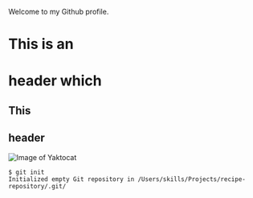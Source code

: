 Welcome to my Github profile. 
# This is an <h1> header which 
## This <h2> header

![Image of Yaktocat](https://octodex.github.com/images/yaktocat.png)

```
$ git init
Initialized empty Git repository in /Users/skills/Projects/recipe-repository/.git/
```
